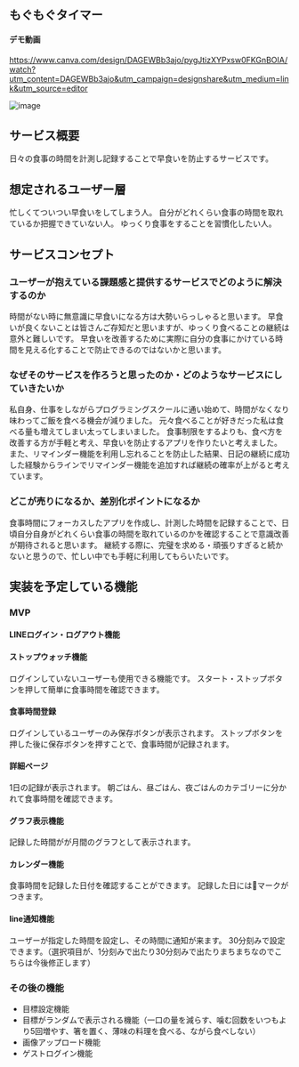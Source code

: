 ## もぐもぐタイマー

#### デモ動画

https://www.canva.com/design/DAGEWBb3ajo/pygJtizXYPxsw0FKGnBOIA/watch?utm_content=DAGEWBb3ajo&utm_campaign=designshare&utm_medium=link&utm_source=editor

![image](https://github.com/krie0127/mogumogu_timer_5/assets/130209491/f9a5f3b0-264e-4260-b0f8-7931018a4cb5)


## サービス概要
日々の食事の時間を計測し記録することで早食いを防止するサービスです。

## 想定されるユーザー層
忙しくてついつい早食いをしてしまう人。
自分がどれくらい食事の時間を取れているか把握できていない人。
ゆっくり食事をすることを習慣化したい人。

## サービスコンセプト

### ユーザーが抱えている課題感と提供するサービスでどのように解決するのか
時間がない時に無意識に早食いになる方は大勢いらっしゃると思います。
早食いが良くないことは皆さんご存知だと思いますが、ゆっくり食べることの継続は意外と難しいです。
早食いを改善するために実際に自分の食事にかけている時間を見える化することで防止できるのではないかと思います。

### なぜそのサービスを作ろうと思ったのか・どのようなサービスにしていきたいか
私自身、仕事をしながらプログラミングスクールに通い始めて、時間がなくなり味わってご飯を食べる機会が減りました。
元々食べることが好きだった私は食べる量も増えてしまい太ってしまいました。
食事制限をするよりも、食べ方を改善する方が手軽と考え、早食いを防止するアプリを作りたいと考えました。
また、リマインダー機能を利用し忘れることを防止した結果、日記の継続に成功した経験からラインでリマインダー機能を追加すれば継続の確率が上がると考えています。

### どこが売りになるか、差別化ポイントになるか
食事時間にフォーカスしたアプリを作成し、計測した時間を記録することで、日頃自分自身がどれくらい食事の時間を取れているのかを確認することで意識改善が期待されると思います。
継続する際に、完璧を求める・頑張りすぎると続かないと思うので、忙しい中でも手軽に利用してもらいたいです。

## 実装を予定している機能
### MVP
####  LINEログイン・ログアウト機能
####  ストップウォッチ機能
ログインしていないユーザーも使用できる機能です。
スタート・ストップボタンを押して簡単に食事時間を確認できます。
####  食事時間登録
ログインしているユーザーのみ保存ボタンが表示されます。
ストップボタンを押した後に保存ボタンを押すことで、食事時間が記録されます。
####  詳細ページ
1日の記録が表示されます。
朝ごはん、昼ごはん、夜ごはんのカテゴリーに分かれて食事時間を確認できます。
####  グラフ表示機能
記録した時間がが月間のグラフとして表示されます。
####  カレンダー機能
食事時間を記録した日付を確認することができます。
記録した日には🍙マークがつきます。
####  line通知機能
ユーザーが指定した時間を設定し、その時間に通知が来ます。
30分刻みで設定できます。（選択項目が、1分刻みで出たり30分刻みで出たりまちまちなのでこちらは今後修正します）

### その後の機能
* 目標設定機能
* 目標がランダムで表示される機能（一口の量を減らす、噛む回数をいつもより5回増やす、箸を置く、薄味の料理を食べる、ながら食べしない）
* 画像アップロード機能
* ゲストログイン機能

